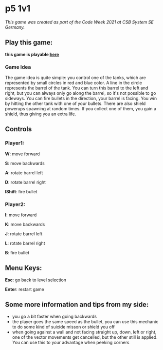 # p5 1v1
*This game was created as part of the Code Week 2021 at CSB System SE Germany.*

## Play this game: 
**this game is playable [here](https://iqgmoritz.github.io/p5-1v1/index.html)**
### Game Idea
The game idea is quite simple:
you control one of the tanks, which are represented by small circles in red and blue color. A line in the circle represents the barrel of the tank. You can turn this barrel to the left and right, but you can always only go along the barrel, so it's not possible to go sideways. You can fire bullets in the direction, your barrel is facing. You win by hitting the other tank with one of your bullets. There are also shield powerups spawning at random times. If you collect one of them, you gain a shield, thus giving you an extra life.

## Controls

### Player1: 

**W**: move forward

**S**: move backwards

**A**: rotate barrel left

**D**: rotate barrel right

**lShift**: fire bullet


### Player2:

**I**: move forward

**K**: move backwards

**J**: rotate barrel left

**L**: rotate barrel right

**B**: fire bullet


## Menu Keys:

**Esc**: go back to level selection

**Enter**: restart game

## Some more information and tips from my side:
- you go a bit faster when going backwards
- the player goes the same speed as the bullet, you can use this mechanic to do some kind of suicide misson or shield you off
- when going against a wall and not facing straight up, down, left or right, one of the vector movements get cancelled, but the other still is applied. You can use this to your advantage when peeking corners
